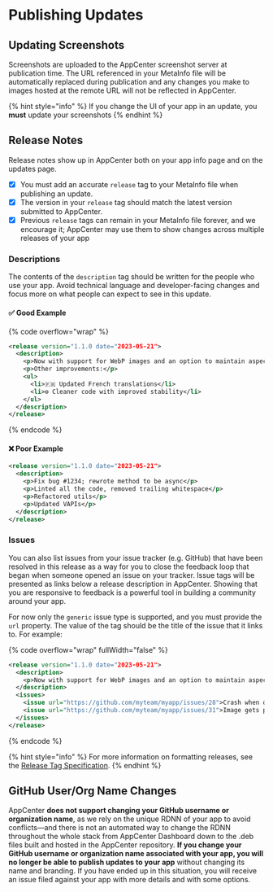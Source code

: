 # Publishing Updates

## Updating Screenshots

Screenshots are uploaded to the AppCenter screenshot server at publication time. The URL referenced in your MetaInfo file will be automatically replaced during publication and any changes you make to images hosted at the remote URL will not be reflected in AppCenter.

{% hint style="info" %}
If you change the UI of your app in an update, you **must** update your screenshots
{% endhint %}

## Release Notes

Release notes show up in AppCenter both on your app info page and on the updates page.

* [x] You must add an accurate `release` tag to your MetaInfo file when publishing an update.
* [x] The version in your `release` tag should match the latest version submitted to AppCenter.
* [x] Previous `release` tags can remain in your MetaInfo file forever, and we encourage it; AppCenter may use them to show changes across multiple releases of your app

### Descriptions

The contents of the `description` tag should be written for the people who use your app. Avoid technical language and developer-facing changes and focus more on what people can expect to see in this update.

#### ✅️ Good Example

{% code overflow="wrap" %}
```xml
<release version="1.1.0 date="2023-05-21">
  <description>
    <p>Now with support for WebP images and an option to maintain aspect ratio when cropping! Plus, the main view now loads twice as fast.</p>
    <p>Other improvements:</p>
    <ul>
      <li>🇫🇷️ Updated French translations</li>
      <li>⚙️ Cleaner code with improved stability</li>
    </ul>
  </description>
</release>
```
{% endcode %}

#### ❌️ Poor Example

```xml
<release version="1.1.0 date="2023-05-21">
  <description>
    <p>Fix bug #1234; rewrote method to be async</p>
    <p>Linted all the code, removed trailing whitespace</p>
    <p>Refactored utils</p>
    <p>Updated VAPIs</p>
  </description>
</release>
```

### Issues

You can also list issues from your issue tracker (e.g. GitHub) that have been resolved in this release as a way for you to close the feedback loop that began when someone opened an issue on your tracker. Issue tags will be presented as links below a release description in AppCenter. Showing that you are responsive to feedback is a powerful tool in building a community around your app.

For now only the `generic` issue type is supported, and you must provide the `url` property. The value of the tag should be the title of the issue that it links to. For example:

{% code overflow="wrap" fullWidth="false" %}
```xml
<release version="1.1.0 date="2023-05-21">
  <description>
    <p>Now with support for WebP images and an option to maintain aspect ratio when cropping! Plus, the main view now loads twice as fast.</p>
  </description>
  <issues>
    <issue url="https://github.com/myteam/myapp/issues/28">Crash when opening corrupt JPEG</issue>
    <issue url="https://github.com/myteam/myapp/issues/31">Image gets pixelated after rotating</issue>
  </issues>
</release>
```
{% endcode %}

{% hint style="info" %}
For more information on formatting releases, see the [Release Tag Specification](https://www.freedesktop.org/software/appstream/docs/sect-Metadata-Releases.html#spec-releases).
{% endhint %}

## GitHub User/Org Name Changes

AppCenter **does not support changing your GitHub username or organization name**, as we rely on the unique RDNN of your app to avoid conflicts—and there is not an automated way to change the RDNN throughout the whole stack from AppCenter Dashboard down to the .deb files built and hosted in the AppCenter repository. **If you change your GitHub username or organization name associated with your app, you will no longer be able to publish updates to your app** without changing its name and branding. If you have ended up in this situation, you will receive an issue filed against your app with more details and with some options.
